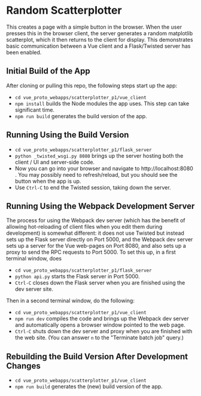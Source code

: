 # Random Scatterplotter

This creates a page with a simple button in the browser.  When the user
presses this in the browser client, the server generates a random matplotlib
scatterplot, which it then returns to the client for display.  This
demonstrates basic communication between a Vue client and a Flask/Twisted
server has been enabled.

## Initial Build of the App

After cloning or pulling this repo, the following steps start up the app:
* `cd vue_proto_webapps/scatterplotter_p1/vue_client`
* `npm install` builds the Node modules the app uses.  This step can take 
significant time.
* `npm run build` generates the build version of the app.

## Running Using the Build Version

* `cd vue_proto_webapps/scatterplotter_p1/flask_server`
* `python _twisted_wsgi.py 8080` brings up the server hosting both the 
client / UI and server-side code.
* Now you can go into your browser and navigate to http://localhost:8080 .
You may possibly need to refresh/reload, but you should see the button
when the app is up.
* Use `Ctrl-C` to end the Twisted session, taking down the server.

## Running Using the Webpack Development Server

The process for using the Webpack dev server (which has the benefit of 
allowing hot-reloading of client files when you edit them during development) 
is somewhat different: it does not use Twisted but instead sets up the Flask 
server directly on Port 5000, and the Webpack dev server sets up a server 
for the Vue web-pages on Port 8080, and also sets up a proxy to send the 
RPC requests to Port 5000.  To set this up, in a first terminal window, does
* `cd vue_proto_webapps/scatterplotter_p1/flask_server`
* `python api.py` starts the Flask server in Port 5000.
* `Ctrl-C` closes down the Flask server when you are finished using the dev 
server site.

Then in a second terminal window, do the following:
* `cd vue_proto_webapps/scatterplotter_p1/vue_client`
* `npm run dev` compiles the code and brings up the Webpack dev server and 
automatically opens a browser window pointed to the web page.
* `Ctrl-C` shuts down the dev server and proxy when you are finished with 
the web site.  (You can answer `n` to the "Terminate batch job" query.)

## Rebuilding the Build Version After Development Changes

* `cd vue_proto_webapps/scatterplotter_p1/vue_client`
* `npm run build` generates the (new) build version of the app.